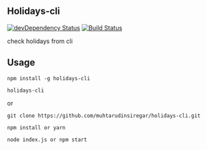## Holidays-cli 
 [![devDependency Status](https://david-dm.org/muhtarudinsiregar/holidays-cli.svg)](https://david-dm.org/muhtarudinsiregar/holidays-cli)
 [![Build Status](https://travis-ci.org/muhtarudinsiregar/holidays-cli.svg?branch=master)](https://travis-ci.org/muhtarudinsiregar/holidays-cli)

check holidays from cli

## Usage
```
npm install -g holidays-cli

holidays-cli
```
or 
```
git clone https://github.com/muhtarudinsiregar/holidays-cli.git

npm install or yarn

node index.js or npm start
```
